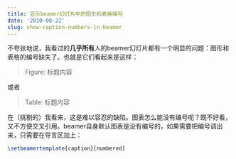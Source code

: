 ```yaml
---
title: 显示beamer幻灯片中的图形和表格编号
date: '2010-08-22'
slug: show-caption-numbers-in-beamer
---
```


不夸张地说，我看过的**几乎所有**人的beamer幻灯片都有一个明显的问题：图形和表格的编号缺失了。也就是它们看起来是这样：

> Figure: 标题内容

或者

> Table: 标题内容

在（挑剔的）我看来，这是难以容忍的缺陷。图表怎么能没有编号呢？既不好看，又不方便交叉引用。beamer自身默认图表是没有编号的，如果需要把编号调出来，只需要在导言区加上：
    
```tex
\setbeamertemplate{caption}[numbered]
```
